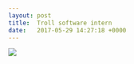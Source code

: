 ```yaml
---
layout: post
title:  Troll software intern
date:   2017-05-29 14:27:18 +0000
---
```



![](https://i.imgur.com//cn8Jlbk.jpg)